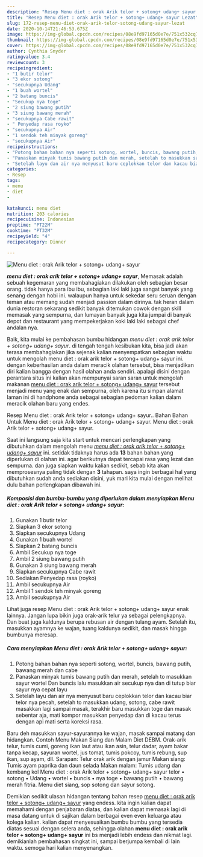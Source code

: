 ```yaml
---
description: "Resep Menu diet : orak Arik telor + sotong+ udang+ sayur Lezat"
title: "Resep Menu diet : orak Arik telor + sotong+ udang+ sayur Lezat"
slug: 172-resep-menu-diet-orak-arik-telor-sotong-udang-sayur-lezat
date: 2020-10-14T21:46:53.675Z
image: https://img-global.cpcdn.com/recipes/08e9fd97165d0e7e/751x532cq70/menu-diet-orak-arik-telor-sotong-udang-sayur-foto-resep-utama.jpg
thumbnail: https://img-global.cpcdn.com/recipes/08e9fd97165d0e7e/751x532cq70/menu-diet-orak-arik-telor-sotong-udang-sayur-foto-resep-utama.jpg
cover: https://img-global.cpcdn.com/recipes/08e9fd97165d0e7e/751x532cq70/menu-diet-orak-arik-telor-sotong-udang-sayur-foto-resep-utama.jpg
author: Cynthia Snyder
ratingvalue: 3.4
reviewcount: 3
recipeingredient:
- "1 butir telor"
- "3 ekor sotong"
- "secukupnya Udang"
- "1 buah wortel"
- "2 batang buncis"
- "Secukup nya toge"
- "2 siung bawang putih"
- "3 siung bawang merah"
- "secukupnya Cabe rawit"
- " Penyedap rasa royko"
- "secukupnya Air"
- "1 sendok teh minyak goreng"
- "secukupnya Air"
recipeinstructions:
- "Potong bahan bahan nya seperti sotong, wortel, buncis, bawang putih, bawang merah dan cabe"
- "Panaskan minyak tumis bawang putih dan merah, setelah to masukkan sayur wortel Dan buncis lalu masukkan air secukup nya dan di tutup biar sayur nya cepat layu"
- "Setelah layu dan air nya menyusut baru ceplokkan telor dan kacau biar telor nya pecah, setelah to masukkan udang, sotong, cabe rawit masakkan lagi sampai masak, terakhir baru masukkan toge dan masak sebentar aja, mati kompor masukkan penyedap dan di kacau terus dengan api mati serta koreksi rasa."
categories:
- Resep
tags:
- menu
- diet
- 

katakunci: menu diet  
nutrition: 203 calories
recipecuisine: Indonesian
preptime: "PT22M"
cooktime: "PT32M"
recipeyield: "4"
recipecategory: Dinner

---
```



![Menu diet : orak Arik telor + sotong+ udang+ sayur](https://img-global.cpcdn.com/recipes/08e9fd97165d0e7e/751x532cq70/menu-diet-orak-arik-telor-sotong-udang-sayur-foto-resep-utama.jpg)

<b><i>menu diet : orak arik telor + sotong+ udang+ sayur</i></b>, Memasak adalah sebuah kegemaran yang membahagiakan dilakukan oleh sebagian besar orang. tidak hanya para ibu ibu, sebagian laki laki juga sangat banyak yang senang dengan hobi ini. walaupun hanya untuk sekedar seru seruan dengan teman atau memang sudah menjadi passion dalam dirinya. tak heran dalam dunia restoran sekarang sedikit banyak ditemukan cowok dengan skill memasak yang sempurna, dan lumayan banyak juga kita jumpai di banyak depot dan restaurant yang mempekerjakan koki laki laki sebagai chef andalan nya.

Baik, kita mulai ke pembahasan bumbu hidangan <i>menu diet : orak arik telor + sotong+ udang+ sayur</i>. di tengah tengah kesibukan kita, bisa jadi akan terasa membahagiakan jika sejenak kalian menyempatkan sebagian waktu untuk mengolah menu diet : orak arik telor + sotong+ udang+ sayur ini. dengan keberhasilan anda dalam meracik olahan tersebut, bisa menjadikan diri kalian bangga dengan hasil olahan anda sendiri. apalagi disini dengan perantara situs ini kalian akan mempunyai saran saran untuk mengolah makanan <u>menu diet : orak arik telor + sotong+ udang+ sayur</u> tersebut menjadi menu yang enak dan sempurna, oleh karena itu simpan alamat laman ini di handphone anda sebagai sebagian pedoman kalian dalam meracik olahan baru yang endes.

Resep Menu diet : orak Arik telor + sotong+ udang+ sayur.. Bahan Bahan Untuk Menu diet : orak Arik telor + sotong+ udang+ sayur. Menu diet : orak Arik telor + sotong+ udang+ sayur.


Saat ini langsung saja kita start untuk mencari perlengkapan yang dibutuhkan dalam mengolah menu <u><i>menu diet : orak arik telor + sotong+ udang+ sayur</i></u> ini. setidak tidaknya harus ada <b>13</b> bahan bahan yang diperlukan di olahan ini. agar berikutnya dapat tercapai rasa yang lezat dan sempurna. dan juga siapkan waktu kalian sedikit, sebab kita akan memprosesnya paling tidak dengan <b>3</b> tahapan. saya ingin berbagai hal yang dibutuhkan sudah anda sediakan disini, yuk mari kita mulai dengan melihat dulu bahan perlengkapan dibawah ini.

<!--inarticleads1-->

##### Komposisi dan bumbu-bumbu yang diperlukan dalam menyiapkan Menu diet : orak Arik telor + sotong+ udang+ sayur:

1. Gunakan 1 butir telor
1. Siapkan 3 ekor sotong
1. Siapkan secukupnya Udang
1. Gunakan 1 buah wortel
1. Siapkan 2 batang buncis
1. Ambil Secukup nya toge
1. Ambil 2 siung bawang putih
1. Gunakan 3 siung bawang merah
1. Siapkan secukupnya Cabe rawit
1. Sediakan  Penyedap rasa (royko)
1. Ambil secukupnya Air
1. Ambil 1 sendok teh minyak goreng
1. Ambil secukupnya Air


Lihat juga resep Menu diet : orak Arik telor + sotong+ udang+ sayur enak lainnya. Jangan lupa bikin juga orak-arik telur ya sebagai pelengkapnya. Dan buat juga kaldunya berupa rebusan air dengan tulang ayam. Setelah itu, masukkan ayamnya ke wajan, tuang kaldunya sedikit, dan masak hingga bumbunya meresap. 

<!--inarticleads2-->

##### Cara menyiapkan Menu diet : orak Arik telor + sotong+ udang+ sayur:

1. Potong bahan bahan nya seperti sotong, wortel, buncis, bawang putih, bawang merah dan cabe
1. Panaskan minyak tumis bawang putih dan merah, setelah to masukkan sayur wortel Dan buncis lalu masukkan air secukup nya dan di tutup biar sayur nya cepat layu
1. Setelah layu dan air nya menyusut baru ceplokkan telor dan kacau biar telor nya pecah, setelah to masukkan udang, sotong, cabe rawit masakkan lagi sampai masak, terakhir baru masukkan toge dan masak sebentar aja, mati kompor masukkan penyedap dan di kacau terus dengan api mati serta koreksi rasa.


Baru deh masukkan sayur-sayurannya ke wajan, masak sampai matang dan hidangkan. Contoh Menu Makan Siang dan Malam Diet DEBM. Orak-arik telur, tumis cumi, goreng ikan laut atau ikan asin, telur dadar, ayam bakar tanpa kecap, sayuran wortel, jus tomat, tumis pokcoy, tumis rebung, sup ikan, sup ayam, dll. Sarapan: Telur orak arik dengan jamur Makan siang: Tumis ayam paprika dan daun selada Makan malam: Tumis udang dan kembang kol Menu diet : orak Arik telor + sotong+ udang+ sayur telor • sotong • Udang • wortel • buncis • nya toge • bawang putih • bawang merah fitria. Menu diet siang, sop sotong dan sayur sotong. 

Demikian sedikit ulasan hidangan tentang bahan resep <u>menu diet : orak arik telor + sotong+ udang+ sayur</u> yang endess. kita ingin kalian dapat memahami dengan penjabaran diatas, dan kalian dapat memasak lagi di masa datang untuk di sajikan dalam berbagai even even keluarga atau kolega kalian. kalian dapat menyesuaikan bumbu bumbu yang tersedia diatas sesuai dengan selera anda, sehingga olahan <b>menu diet : orak arik telor + sotong+ udang+ sayur</b> ini bs menjadi lebih endess dan nikmat lagi. demikianlah pembahasan singkat ini, sampai berjumpa kembali di lain waktu. semoga hari kalian menyenangkan.
